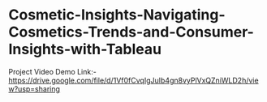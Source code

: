 # Cosmetic-Insights-Navigating-Cosmetics-Trends-and-Consumer-Insights-with-Tableau

Project Video Demo Link:-
https://drive.google.com/file/d/1Vf0fCvqIgJuIb4gn8vyPlVxQZniWLD2h/view?usp=sharing  
